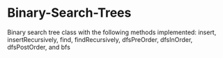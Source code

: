 # Binary-Search-Trees
Binary search tree class with the following methods implemented: insert, insertRecursively, find, findRecursively, dfsPreOrder, dfsInOrder, dfsPostOrder, and bfs